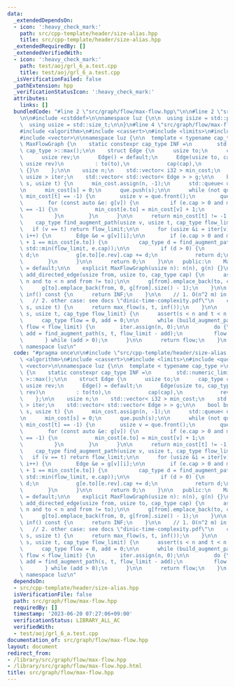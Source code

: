 ```yaml
---
data:
  _extendedDependsOn:
  - icon: ':heavy_check_mark:'
    path: src/cpp-template/header/size-alias.hpp
    title: src/cpp-template/header/size-alias.hpp
  _extendedRequiredBy: []
  _extendedVerifiedWith:
  - icon: ':heavy_check_mark:'
    path: test/aoj/grl_6_a.test.cpp
    title: test/aoj/grl_6_a.test.cpp
  _isVerificationFailed: false
  _pathExtension: hpp
  _verificationStatusIcon: ':heavy_check_mark:'
  attributes:
    links: []
  bundledCode: "#line 2 \"src/graph/flow/max-flow.hpp\"\n\n#line 2 \"src/cpp-template/header/size-alias.hpp\"\
    \n\n#include <cstddef>\n\nnamespace luz {\n\n  using isize = std::ptrdiff_t;\n\
    \  using usize = std::size_t;\n\n}\n#line 4 \"src/graph/flow/max-flow.hpp\"\n\n\
    #include <algorithm>\n#include <cassert>\n#include <limits>\n#include <queue>\n\
    #include <vector>\n\nnamespace luz {\n\n  template < typename cap_type >\n  class\
    \ MaxFlowGraph {\n    static constexpr cap_type INF =\n        std::numeric_limits<\
    \ cap_type >::max();\n\n    struct Edge {\n      usize to;\n      cap_type cap;\n\
    \      usize rev;\n      Edge() = default;\n      Edge(usize to, cap_type cap,\
    \ usize rev)\n          : to(to),\n            cap(cap),\n            rev(rev)\
    \ {}\n    };\n\n    usize n;\n    std::vector< i32 > min_cost;\n    std::vector<\
    \ usize > iter;\n    std::vector< std::vector< Edge > > g;\n\n    bool build_augment_path(usize\
    \ s, usize t) {\n      min_cost.assign(n, -1);\n      std::queue< usize > que;\n\
    \n      min_cost[s] = 0;\n      que.push(s);\n\n      while (not que.empty() and\
    \ min_cost[t] == -1) {\n        usize v = que.front();\n        que.pop();\n\n\
    \        for (const auto &e: g[v]) {\n          if (e.cap > 0 and min_cost[e.to]\
    \ == -1) {\n            min_cost[e.to] = min_cost[v] + 1;\n            que.push(e.to);\n\
    \          }\n        }\n      }\n\n      return min_cost[t] != -1;\n    }\n\n\
    \    cap_type find_augment_path(usize v, usize t, cap_type flow_limit) {\n   \
    \   if (v == t) return flow_limit;\n\n      for (usize &i = iter[v]; i < g[v].size();\
    \ i++) {\n        Edge &e = g[v][i];\n\n        if (e.cap > 0 and min_cost[v]\
    \ + 1 == min_cost[e.to]) {\n          cap_type d = find_augment_path(e.to, t,\
    \ std::min(flow_limit, e.cap));\n\n          if (d > 0) {\n            e.cap -=\
    \ d;\n            g[e.to][e.rev].cap += d;\n            return d;\n          }\n\
    \        }\n      }\n\n      return 0;\n    }\n\n   public:\n    MaxFlowGraph()\
    \ = default;\n\n    explicit MaxFlowGraph(usize n): n(n), g(n) {}\n\n    void\
    \ add_directed_edge(usize from, usize to, cap_type cap) {\n      assert(from <\
    \ n and to < n and from != to);\n\n      g[from].emplace_back(to, cap, g[to].size());\n\
    \      g[to].emplace_back(from, 0, g[from].size() - 1);\n    }\n\n    inline cap_type\
    \ inf() const {\n      return INF;\n    }\n\n    // 1. O(n^2 m) in general\n \
    \   // 2. other case: see docs \"dinic-time-complexity.pdf\"\n    cap_type max_flow(usize\
    \ s, usize t) {\n      return max_flow(s, t, inf());\n    }\n\n    cap_type max_flow(usize\
    \ s, usize t, cap_type flow_limit) {\n      assert(s < n and t < n and s != t);\n\
    \      cap_type flow = 0, add = 0;\n\n      while (build_augment_path(s, t) and\
    \ flow < flow_limit) {\n        iter.assign(n, 0);\n\n        do {\n         \
    \ add = find_augment_path(s, t, flow_limit - add);\n          flow += add;\n \
    \       } while (add > 0);\n      }\n\n      return flow;\n    }\n  };\n\n} //\
    \ namespace luz\n"
  code: "#pragma once\n\n#include \"src/cpp-template/header/size-alias.hpp\"\n\n#include\
    \ <algorithm>\n#include <cassert>\n#include <limits>\n#include <queue>\n#include\
    \ <vector>\n\nnamespace luz {\n\n  template < typename cap_type >\n  class MaxFlowGraph\
    \ {\n    static constexpr cap_type INF =\n        std::numeric_limits< cap_type\
    \ >::max();\n\n    struct Edge {\n      usize to;\n      cap_type cap;\n     \
    \ usize rev;\n      Edge() = default;\n      Edge(usize to, cap_type cap, usize\
    \ rev)\n          : to(to),\n            cap(cap),\n            rev(rev) {}\n\
    \    };\n\n    usize n;\n    std::vector< i32 > min_cost;\n    std::vector< usize\
    \ > iter;\n    std::vector< std::vector< Edge > > g;\n\n    bool build_augment_path(usize\
    \ s, usize t) {\n      min_cost.assign(n, -1);\n      std::queue< usize > que;\n\
    \n      min_cost[s] = 0;\n      que.push(s);\n\n      while (not que.empty() and\
    \ min_cost[t] == -1) {\n        usize v = que.front();\n        que.pop();\n\n\
    \        for (const auto &e: g[v]) {\n          if (e.cap > 0 and min_cost[e.to]\
    \ == -1) {\n            min_cost[e.to] = min_cost[v] + 1;\n            que.push(e.to);\n\
    \          }\n        }\n      }\n\n      return min_cost[t] != -1;\n    }\n\n\
    \    cap_type find_augment_path(usize v, usize t, cap_type flow_limit) {\n   \
    \   if (v == t) return flow_limit;\n\n      for (usize &i = iter[v]; i < g[v].size();\
    \ i++) {\n        Edge &e = g[v][i];\n\n        if (e.cap > 0 and min_cost[v]\
    \ + 1 == min_cost[e.to]) {\n          cap_type d = find_augment_path(e.to, t,\
    \ std::min(flow_limit, e.cap));\n\n          if (d > 0) {\n            e.cap -=\
    \ d;\n            g[e.to][e.rev].cap += d;\n            return d;\n          }\n\
    \        }\n      }\n\n      return 0;\n    }\n\n   public:\n    MaxFlowGraph()\
    \ = default;\n\n    explicit MaxFlowGraph(usize n): n(n), g(n) {}\n\n    void\
    \ add_directed_edge(usize from, usize to, cap_type cap) {\n      assert(from <\
    \ n and to < n and from != to);\n\n      g[from].emplace_back(to, cap, g[to].size());\n\
    \      g[to].emplace_back(from, 0, g[from].size() - 1);\n    }\n\n    inline cap_type\
    \ inf() const {\n      return INF;\n    }\n\n    // 1. O(n^2 m) in general\n \
    \   // 2. other case: see docs \"dinic-time-complexity.pdf\"\n    cap_type max_flow(usize\
    \ s, usize t) {\n      return max_flow(s, t, inf());\n    }\n\n    cap_type max_flow(usize\
    \ s, usize t, cap_type flow_limit) {\n      assert(s < n and t < n and s != t);\n\
    \      cap_type flow = 0, add = 0;\n\n      while (build_augment_path(s, t) and\
    \ flow < flow_limit) {\n        iter.assign(n, 0);\n\n        do {\n         \
    \ add = find_augment_path(s, t, flow_limit - add);\n          flow += add;\n \
    \       } while (add > 0);\n      }\n\n      return flow;\n    }\n  };\n\n} //\
    \ namespace luz\n"
  dependsOn:
  - src/cpp-template/header/size-alias.hpp
  isVerificationFile: false
  path: src/graph/flow/max-flow.hpp
  requiredBy: []
  timestamp: '2023-06-20 07:27:06+09:00'
  verificationStatus: LIBRARY_ALL_AC
  verifiedWith:
  - test/aoj/grl_6_a.test.cpp
documentation_of: src/graph/flow/max-flow.hpp
layout: document
redirect_from:
- /library/src/graph/flow/max-flow.hpp
- /library/src/graph/flow/max-flow.hpp.html
title: src/graph/flow/max-flow.hpp
---
```

